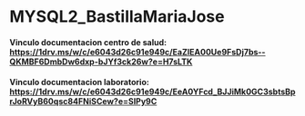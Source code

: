 # MYSQL2_BastillaMariaJose

 #### Vinculo documentacion centro de salud: https://1drv.ms/w/c/e6043d26c91e949c/EaZlEA00Ue9FsDj7bs--QKMBF6DmbDw6dxp-bJYf3ck26w?e=H7sLTK


#### Vinculo documentacion laboratorio: https://1drv.ms/w/c/e6043d26c91e949c/EeA0YFcd_BJJiMk0GC3sbtsBprJoRVyB60qsc84FNiSCew?e=SIPy9C
